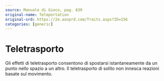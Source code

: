 ```yaml
---
source: Manuale di Gioco, pag. 639
original-name: Teleportation
original-srd: https://2e.aonprd.com/Traits.aspx?ID=156
categories: [generic]
---
```


# Teletrasporto

Gli effetti di teletrasporto consentono di spostarsi istantaneamente da un punto
nello spazio a un altro. Il teletrasporto di solito non innesca reazioni basate
sul movimento.

